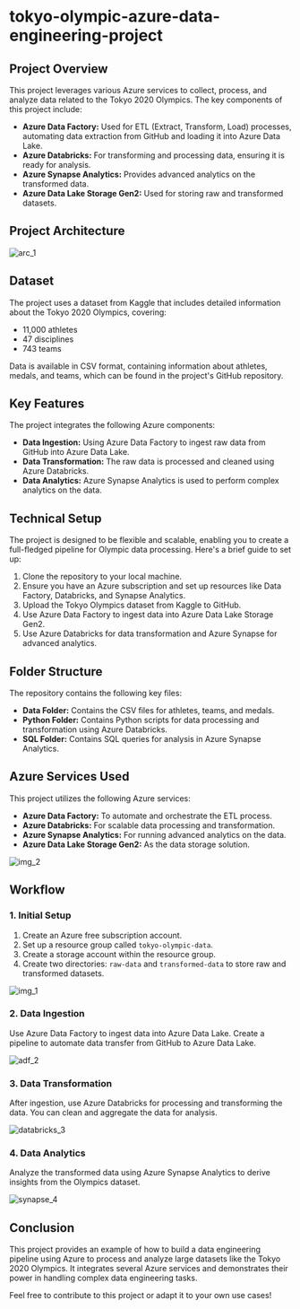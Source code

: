 # tokyo-olympic-azure-data-engineering-project



## Project Overview
<p>This project leverages various Azure services to collect, process, and analyze data related to the Tokyo 2020 Olympics. The key components of this project include:</p>
<ul>
  <li><strong>Azure Data Factory:</strong> Used for ETL (Extract, Transform, Load) processes, automating data extraction from GitHub and loading it into Azure Data Lake.</li>
  <li><strong>Azure Databricks:</strong> For transforming and processing data, ensuring it is ready for analysis.</li>
  <li><strong>Azure Synapse Analytics:</strong> Provides advanced analytics on the transformed data.</li>
  <li><strong>Azure Data Lake Storage Gen2:</strong> Used for storing raw and transformed datasets.</li>
</ul>



## Project Architecture
![arc_1](https://github.com/user-attachments/assets/91e0191c-4810-46a2-ac33-551a79045bc1)




## Dataset
<p>The project uses a dataset from Kaggle that includes detailed information about the Tokyo 2020 Olympics, covering:</p>
<ul>
  <li>11,000 athletes</li>
  <li>47 disciplines</li>
  <li>743 teams</li>
</ul>
<p>Data is available in CSV format, containing information about athletes, medals, and teams, which can be found in the project's GitHub repository.</p>

## Key Features
<p>The project integrates the following Azure components:</p>
<ul>
  <li><strong>Data Ingestion:</strong> Using Azure Data Factory to ingest raw data from GitHub into Azure Data Lake.</li>
  <li><strong>Data Transformation:</strong> The raw data is processed and cleaned using Azure Databricks.</li>
  <li><strong>Data Analytics:</strong> Azure Synapse Analytics is used to perform complex analytics on the data.</li>
</ul>

## Technical Setup
<p>The project is designed to be flexible and scalable, enabling you to create a full-fledged pipeline for Olympic data processing. Here's a brief guide to set up:</p>

<ol>
  <li>Clone the repository to your local machine.</li>
  <li>Ensure you have an Azure subscription and set up resources like Data Factory, Databricks, and Synapse Analytics.</li>
  <li>Upload the Tokyo Olympics dataset from Kaggle to GitHub.</li>
  <li>Use Azure Data Factory to ingest data into Azure Data Lake Storage Gen2.</li>
  <li>Use Azure Databricks for data transformation and Azure Synapse for advanced analytics.</li>
</ol>

## Folder Structure
<p>The repository contains the following key files:</p>
<ul>
  <li><strong>Data Folder:</strong> Contains the CSV files for athletes, teams, and medals.</li>
  <li><strong>Python Folder:</strong> Contains Python scripts for data processing and transformation using Azure Databricks.</li>
  <li><strong>SQL Folder:</strong> Contains SQL queries for analysis in Azure Synapse Analytics.</li>
</ul>

## Azure Services Used
<p>This project utilizes the following Azure services:</p>
<ul>
  <li><strong>Azure Data Factory:</strong> To automate and orchestrate the ETL process.</li>
  <li><strong>Azure Databricks:</strong> For scalable data processing and transformation.</li>
  <li><strong>Azure Synapse Analytics:</strong> For running advanced analytics on the data.</li>
  <li><strong>Azure Data Lake Storage Gen2:</strong> As the data storage solution.</li>
</ul>

![img_2](https://github.com/user-attachments/assets/2d6304cb-a787-4058-8a64-6a611304aa53)


## Workflow

### 1. Initial Setup
<ol>
  <li>Create an Azure free subscription account.</li>
  <li>Set up a resource group called <code>tokyo-olympic-data</code>.</li>
  <li>Create a storage account within the resource group.</li>
  <li>Create two directories: <code>raw-data</code> and <code>transformed-data</code> to store raw and transformed datasets.</li>
</ol>

![img_1](https://github.com/user-attachments/assets/bd1c3df7-c31f-457e-a123-006c87dd0283)



### 2. Data Ingestion
<p>Use Azure Data Factory to ingest data into Azure Data Lake. Create a pipeline to automate data transfer from GitHub to Azure Data Lake.</p>

![adf_2](https://github.com/user-attachments/assets/64af9f92-d500-4073-b43f-5a1ba336204f)


### 3. Data Transformation
<p>After ingestion, use Azure Databricks for processing and transforming the data. You can clean and aggregate the data for analysis.</p>

![databricks_3](https://github.com/user-attachments/assets/c3f532f7-f99b-4ecf-9217-5855bbe849c5)


### 4. Data Analytics
<p>Analyze the transformed data using Azure Synapse Analytics to derive insights from the Olympics dataset.</p>

![synapse_4](https://github.com/user-attachments/assets/3d6235fa-edad-43a1-aa5e-50b615031727)



## Conclusion
<p>This project provides an example of how to build a data engineering pipeline using Azure to process and analyze large datasets like the Tokyo 2020 Olympics. It integrates several Azure services and demonstrates their power in handling complex data engineering tasks.</p>

<p>Feel free to contribute to this project or adapt it to your own use cases!</p>


